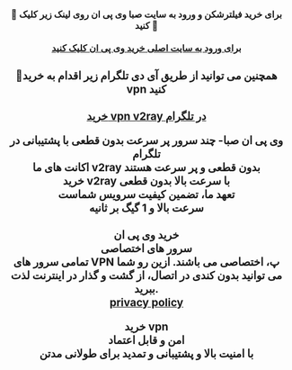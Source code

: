 <center> <h3> <b> 
🔴 برای خرید فیلترشکن و ورود به سایت صبا وی پی ان روی لینک زیر کلیک کنید 🚀
  <br>  <br>
<a href="https://sabavpn44.sbs">برای ورود به سایت اصلی خرید وی پی ان کلیک کنید</a>
<center> <h3> <b> 
🔴همچنین می توانید از طریق آی دی تلگرام زیر اقدام به خرید vpn کنید
  <br>  <br>
<a href="https://t.me/sabavpn_info/">خرید vpn v2ray در تلگرام</a>

<p><span>

وی پی ان صبا- چند سرور پر سرعت بدون قطعی  با پشتیبانی در تلگرام
<br> 
اکانت های ما v2ray بدون قطعی و پر سرعت هستند
<br> 
  خرید v2ray با سرعت بالا بدون قطعی
<br> 
تعهد ما، تضمین کیفیت سرویس شماست
<br> 
سرعت بالا و 1 گیگ بر ثانیه<br> 
<br> 
خرید وی پی ان
<br> 
سرور های اختصاصی<br> 
تمامی سرور های VPN پ، اختصاصی می باشند. ازین رو شما می توانید بدون کندی در اتصال، از گشت و گذار در اینترنت لذت ببرید.
<br> 
<a href="https://github.com/sitesaba/saba-site/blob/main/privacy-policy.md">privacy policy</a>

خرید vpn
<br> 
امن و قابل اعتماد<br> 
با امنیت بالا  و پشتیبانی و تمدید برای طولانی مدتن 

<br> 
